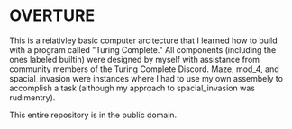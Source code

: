 # OVERTURE

This is a relativley basic computer arcitecture that I learned how to build with a program called "Turing Complete." All components (including the ones labeled builtin) were designed by myself with assistance from community members of the Turing Complete Discord. Maze, mod_4, and spacial_invasion were instances where I had to use my own assembely to accomplish a task (although my approach to spacial_invasion was rudimentry).

This entire repository is in the public domain.
